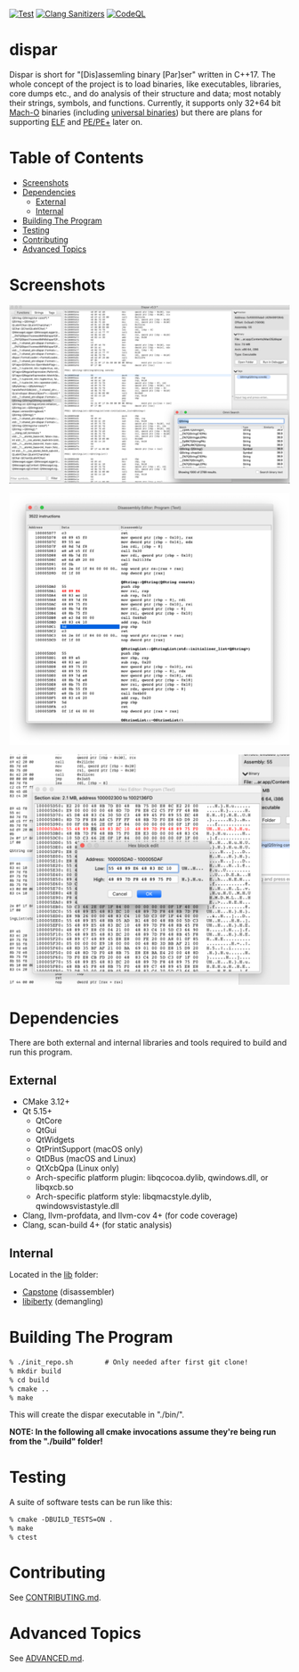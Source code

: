 [![Test](https://github.com/netromdk/dispar/actions/workflows/test.yml/badge.svg)](https://github.com/netromdk/dispar/actions/)
[![Clang Sanitizers](https://github.com/netromdk/dispar/actions/workflows/test-sanitizers.yml/badge.svg)](https://github.com/netromdk/dispar/actions/)
[![CodeQL](https://github.com/netromdk/dispar/actions/workflows/codeql-analysis.yml/badge.svg)](https://github.com/netromdk/dispar/security/code-scanning/)

# dispar
Dispar is short for "[Dis]assemling binary [Par]ser" written in C++17. The whole concept of the project is to load binaries, like executables, libraries, core dumps etc., and do analysis of their structure and data; most notably their strings, symbols, and functions. Currently, it supports only 32+64 bit [Mach-O](https://en.wikipedia.org/wiki/Mach-O) binaries (including [universal binaries](https://en.wikipedia.org/wiki/Universal_binary)) but there are plans for supporting [ELF](https://en.wikipedia.org/wiki/Executable_and_Linkable_Format) and [PE/PE+](https://en.wikipedia.org/wiki/Portable_Executable) later on.

# Table of Contents
* [Screenshots](#screenshots)
* [Dependencies](#dependencies)
  * [External](#external)
  * [Internal](#internal)
* [Building The Program](#building-the-program)
* [Testing](#testing)
* [Contributing](#contributing)
* [Advanced Topics](#advanced-topics)

# Screenshots
![General usage](screenshots/general.png)

![Disassembly editor](screenshots/disasm-editor.png)

![Hex usage](screenshots/hex-editor.png)

# Dependencies
There are both external and internal libraries and tools required to build and run this program.

## External
* CMake 3.12+
* Qt 5.15+
  * QtCore
  * QtGui
  * QtWidgets
  * QtPrintSupport (macOS only)
  * QtDBus (macOS and Linux)
  * QtXcbQpa (Linux only)
  * Arch-specific platform plugin: libqcocoa.dylib, qwindows.dll, or libqxcb.so
  * Arch-specific platform style: libqmacstyle.dylib, qwindowsvistastyle.dll
* Clang, llvm-profdata, and llvm-cov 4+ (for code coverage)
* Clang, scan-build 4+ (for static analysis)

## Internal
Located in the [lib](lib) folder:
* [Capstone](https://github.com/aquynh/capstone) (disassembler)
* [libiberty](https://github.com/gcc-mirror/gcc/tree/master/libiberty) (demangling)

# Building The Program
```
% ./init_repo.sh        # Only needed after first git clone!
% mkdir build
% cd build
% cmake ..
% make
```

This will create the dispar executable in "./bin/".

**NOTE: In the following all cmake invocations assume they're being run from the "./build" folder!**

# Testing
A suite of software tests can be run like this:
```
% cmake -DBUILD_TESTS=ON .
% make
% ctest
```

# Contributing
See [CONTRIBUTING.md](CONTRIBUTING.md).

# Advanced Topics
See [ADVANCED.md](ADVANCED.md).
